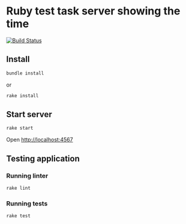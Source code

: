 # Ruby test task server showing the time

[![Build Status](https://travis-ci.org/krivtsov/simple-server.svg?branch=master)](https://travis-ci.org/krivtsov/simple-server)

## Install

```bash
bundle install
```

or

```bash
rake install
```

## Start server

```bash
rake start
```

Open <http://localhost:4567>

## Testing application

### Running linter

```bash
rake lint
```

### Running tests

```bash
rake test
```

